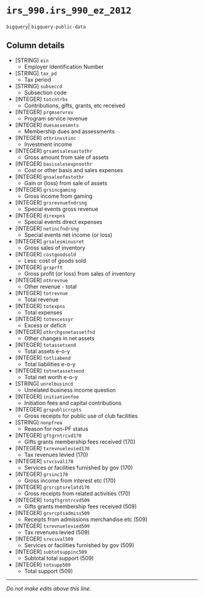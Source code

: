 # `irs_990.irs_990_ez_2012`
`bigquery`| `bigquery-public-data`

## Column details
* [STRING]    `ein`
  - Employer Identification Number
* [STRING]    `tax_pd`
  - Tax period
* [STRING]    `subseccd`
  - Subsection code
* [INTEGER]   `totcntrbs`
  - Contributions, gifts, grants, etc received
* [INTEGER]   `prgmservrev`
  - Program service revenue
* [INTEGER]   `duesassesmnts`
  - Membership dues and assessments
* [INTEGER]   `othrinvstinc`
  - Investment income
* [INTEGER]   `grsamtsalesastothr`
  - Gross amount from sale of assets
* [INTEGER]   `basisalesexpnsothr`
  - Cost or other basis and sales expenses
* [INTEGER]   `gnsaleofastothr`
  - Gain or (loss) from sale of assets
* [INTEGER]   `grsincgaming`
  - Gross income from gaming
* [INTEGER]   `grsrevnuefndrsng`
  - Special events gross revenue
* [INTEGER]   `direxpns`
  - Special events direct expenses
* [INTEGER]   `netincfndrsng`
  - Special events net income (or loss)
* [INTEGER]   `grsalesminusret`
  - Gross sales of inventory
* [INTEGER]   `costgoodsold`
  - Less: cost of goods sold
* [INTEGER]   `grsprft`
  - Gross profit (or loss) from sales of inventory
* [INTEGER]   `othrevnue`
  - Other revenue - total
* [INTEGER]   `totrevnue`
  - Total revenue
* [INTEGER]   `totexpns`
  - Total expenses
* [INTEGER]   `totexcessyr`
  - Excess or deficit
* [INTEGER]   `othrchgsnetassetfnd`
  - Other changes in net assets
* [INTEGER]   `totassetsend`
  - Total assets e-o-y
* [INTEGER]   `totliabend`
  - Total liabilities e-o-y
* [INTEGER]   `totnetassetsend`
  - Total net worth e-o-y
* [STRING]    `unrelbusincd`
  - Unrelated business income question
* [INTEGER]   `initiationfee`
  - Initiation fees and capital contributions
* [INTEGER]   `grspublicrcpts`
  - Gross receipts for public use of club facilities
* [STRING]    `nonpfrea`
  - Reason for non-PF status
* [INTEGER]   `gftgrntrcvd170`
  - Gifts grants membership fees received (170)
* [INTEGER]   `txrevnuelevied170`
  - Tax revenues levied (170)
* [INTEGER]   `srvcsval170`
  - Services or facilities furnished by gov (170)
* [INTEGER]   `grsinc170`
  - Gross income from interest etc (170)
* [INTEGER]   `grsrcptsrelatd170`
  - Gross receipts from related activities (170)
* [INTEGER]   `totgftgrntrcvd509`
  - Gifts grants membership fees received (509)
* [INTEGER]   `grsrcptsadmiss509`
  - Receipts from admissions merchandise etc (509)
* [INTEGER]   `txrevnuelevied509`
  - Tax revenues levied (509)
* [INTEGER]   `srvcsval509`
  - Services or facilities furnished by gov (509)
* [INTEGER]   `subtotsuppinc509`
  - Subtotal total support (509)
* [INTEGER]   `totsupp509`
  - Total support (509)

-------------------------------------------------------------------------------
*Do not make edits above this line.*
